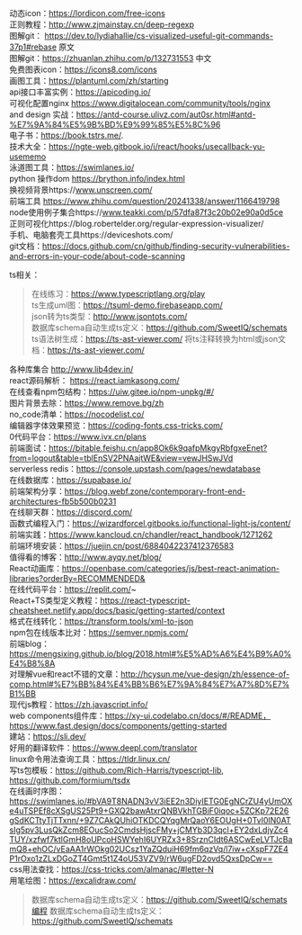 动态icon：https://lordicon.com/free-icons    
正则教程：http://www.zjmainstay.cn/deep-regexp    
图解git： https://dev.to/lydiahallie/cs-visualized-useful-git-commands-37p1#rebase 原文    
图解git：https://zhuanlan.zhihu.com/p/132731553 中文  
免费图表icon：https://icons8.com/icons    
画图工具：https://plantuml.com/zh/starting  
api接口丰富实例：https://apicoding.io/  
可视化配置nginx https://www.digitalocean.com/community/tools/nginx   
and design 实战：https://antd-course.ulivz.com/aut0sr.html#antd-%E7%9A%84%E5%9B%BD%E9%99%85%E5%8C%96  
电子书：https://book.tstrs.me/.  
技术大全：https://ngte-web.gitbook.io/i/react/hooks/usecallback-yu-usememo  
泳道图工具：https://swimlanes.io/  
python 操作dom https://brython.info/index.html  
换视频背景https://www.unscreen.com/  
前端工具 https://www.zhihu.com/question/20241338/answer/1166419798  
node使用例子集合https://www.teakki.com/p/57dfa87f3c20b02e90a0d5ce  
正则可视化https://blog.robertelder.org/regular-expression-visualizer/  
手机、电脑套壳工具https://deviceshots.com/  
git文档：https://docs.github.com/cn/github/finding-security-vulnerabilities-and-errors-in-your-code/about-code-scanning

ts相关：  
> 在线练习：https://www.typescriptlang.org/play  
> ts生成uml图：https://tsuml-demo.firebaseapp.com/  
> json转为ts类型：http://www.jsontots.com/    
> 数据库schema自动生成ts定义：https://github.com/SweetIQ/schemats
> ts语法树生成：https://ts-ast-viewer.com/ 
> 将ts注释转换为html或json文档：https://ts-ast-viewer.com/  


各种库集合  http://www.lib4dev.in/  
react源码解析： https://react.iamkasong.com/  
在线查看npm包结构：https://uiw.gitee.io/npm-unpkg/#/  
图片背景去除：https://www.remove.bg/zh  
no_code清单：https://nocodelist.co/  
编辑器字体效果预览：https://coding-fonts.css-tricks.com/  
0代码平台：https://www.ivx.cn/plans  
前端面试：https://bitable.feishu.cn/app8Ok6k9qafpMkgyRbfgxeEnet?from=logout&table=tblEnSV2PNAajtWE&view=vewJHSwJVd  
serverless redis：https://console.upstash.com/pages/newdatabase  
在线数据库：https://supabase.io/  
前端架构分享：https://blog.webf.zone/contemporary-front-end-architectures-fb5b500b0231  
在线聊天群：https://discord.com/  
函数式编程入门：https://wizardforcel.gitbooks.io/functional-light-js/content/  
前端实践：https://www.kancloud.cn/chandler/react_handbook/1271262  
前端环境安装：https://juejin.cn/post/6884042237412376583  
值得看的博客：http://www.ayqy.net/blog/  
React动画库：https://openbase.com/categories/js/best-react-animation-libraries?orderBy=RECOMMENDED&  
在线代码平台：https://replit.com/~  
React+TS类型定义教程：https://react-typescript-cheatsheet.netlify.app/docs/basic/getting-started/context  
格式在线转化：https://transform.tools/xml-to-json  
npm包在线版本比对：https://semver.npmjs.com/  
前端blog：https://mengsixing.github.io/blog/2018.html#%E5%AD%A6%E4%B9%A0%E4%B8%8A  
对理解vue和react不错的文章：http://hcysun.me/vue-design/zh/essence-of-comp.html#%E7%BB%84%E4%BB%B6%E7%9A%84%E7%A7%8D%E7%B1%BB  
现代js教程：https://zh.javascript.info/  
web components组件库：https://xy-ui.codelabo.cn/docs/#/README，https://www.fast.design/docs/components/getting-started  
建站：https://sli.dev/  
好用的翻译软件：https://www.deepl.com/translator  
linux命令用法查询工具：https://tldr.linux.cn/  
写ts包模板：https://github.com/Rich-Harris/typescript-lib, https://github.com/formium/tsdx  
在线画时序图：https://swimlanes.io/#bVA9T8NADN3vV3iEE2n3DiyIETG0EgNCrZU4yUmOXe4uTSPEf8cXSgUS25Pt9+GXQ2bawAtxrQNBVkhTGBiF0iqoc+5ZCKp72E26gSdKCTtyTjTTxnn/+9Z7CAkQUhiOTKDCQYqgMrQaoY6EOUgH+0TvI0lN0ATsIg5pv3LusQkZcm8EOucSo2CmdsHjscFMy+jCMYb3D3qcl+EY2dxLdjyZc4TUY/xzfwf7ktlGmH8oUPcoHSWYehI6UYRZx3+8SrznCIdt6ASCwEeLVTJcBamQ8+ehOC/vEaAA1rWOkg02UCsz1YaZQduiH69fm6qzVq/l7iw+cXspF7ZE4P1rOxo1zZLxDGoZT4Gmt5t1Z4oU53VZV9/rW6ugFD2ovd5QxsDpCw==  
css用法查找：https://css-tricks.com/almanac/#letter-N  
用笔绘图：https://excalidraw.com/


> 数据库schema自动生成ts定义：https://github.com/SweetIQ/schemats编程
> 数据库schema自动生成ts定义：https://github.com/SweetIQ/schemats  
